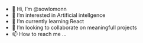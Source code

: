 - 👋 Hi, I’m @sowlomonn
- 👀 I’m interested in Artificial intellgence
- 🌱 I’m currently learning React
- 💞️ I’m looking to collaborate on meaningfull projects
- 📫 How to reach me ...

<!---
sowlomonn/sowlomonn is a ✨ special ✨ repository because its `README.md` (this file) appears on your GitHub profile.
You can click the Preview link to take a look at your changes.
--->

